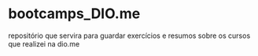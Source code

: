 # bootcamps_DIO.me
repositório que servira para guardar exercícios  e resumos sobre os cursos que realizei na dio.me
